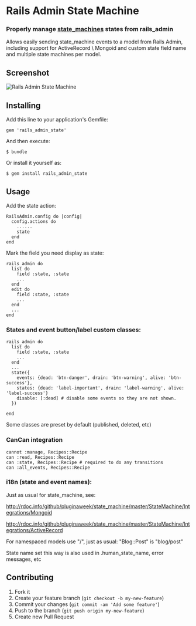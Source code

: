# Rails Admin State Machine
### Properly manage [state_machines](https://github.com/state-machines/state_machines) states from rails_admin

Allows easily sending state_machine events to a model from Rails Admin, including support for
ActiveRecord \ Mongoid and custom state field name and multiple state machines per model.

## Screenshot

 ![Rails Admin State Machine](http://rscx.ru/state.png)


## Installing

Add this line to your application's Gemfile:

    gem 'rails_admin_state'

And then execute:

    $ bundle

Or install it yourself as:

    $ gem install rails_admin_state

## Usage

Add the state action:

    RailsAdmin.config do |config|
      config.actions do
        ......
        state
      end
    end

Mark the field you need display as state:

    rails_admin do
      list do
        field :state, :state
        ...
      end
      edit do
        field :state, :state
        ...
      end
      ...
    end

### States and event button/label custom classes:

    rails_admin do
      list do
        field :state, :state
        ...
      end
      ...
      state({
        events: {dead: 'btn-danger', drain: 'btn-warning', alive: 'btn-success'},
        states: {dead: 'label-important', drain: 'label-warning', alive: 'label-success'}
        disable: [:dead] # disable some events so they are not shown.
      })

    end

Some classes are preset by default (published, deleted, etc)
  
### CanCan integration

    cannot :manage, Recipes::Recipe
    can :read, Recipes::Recipe
    can :state, Recipes::Recipe # required to do any transitions
    can :all_events, Recipes::Recipe

### i18n (state and event names):

Just as usual for state_machine, see:

http://rdoc.info/github/pluginaweek/state_machine/master/StateMachine/Integrations/Mongoid

http://rdoc.info/github/pluginaweek/state_machine/master/StateMachine/Integrations/ActiveRecord

For namespaced models use "/", just as usual: "Blog::Post" is "blog/post"

State name set this way is also used in .human_state_name, error messages, etc

## Contributing

1. Fork it
2. Create your feature branch (`git checkout -b my-new-feature`)
3. Commit your changes (`git commit -am 'Add some feature'`)
4. Push to the branch (`git push origin my-new-feature`)
5. Create new Pull Request
